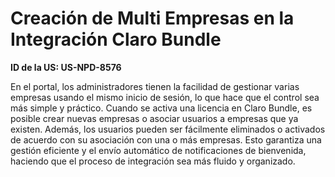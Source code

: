 # Creación de Multi Empresas en la Integración Claro Bundle

**ID de la US: US-NPD-8576**

En el portal, los administradores tienen la facilidad de gestionar varias empresas usando el mismo inicio de sesión, lo que hace que el control sea más simple y práctico. Cuando se activa una licencia en Claro Bundle, es posible crear nuevas empresas o asociar usuarios a empresas que ya existen. Además, los usuarios pueden ser fácilmente eliminados o activados de acuerdo con su asociación con una o más empresas. Esto garantiza una gestión eficiente y el envío automático de notificaciones de bienvenida, haciendo que el proceso de integración sea más fluido y organizado.